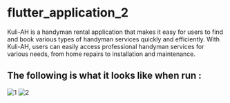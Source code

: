 # flutter_application_2

Kuli-AH is a handyman rental application that makes it easy for users to find and book various types of handyman services quickly and efficiently. With Kuli-AH, users can easily access professional handyman services for various needs, from home repairs to installation and maintenance.

## The following is what it looks like when run :

![1](https://github.com/user-attachments/assets/2e231adc-b15d-451e-898b-0d68e58c7226)
![2](https://github.com/user-attachments/assets/8ad8c025-9ef6-40e2-99cc-c54eaaef40eb)
